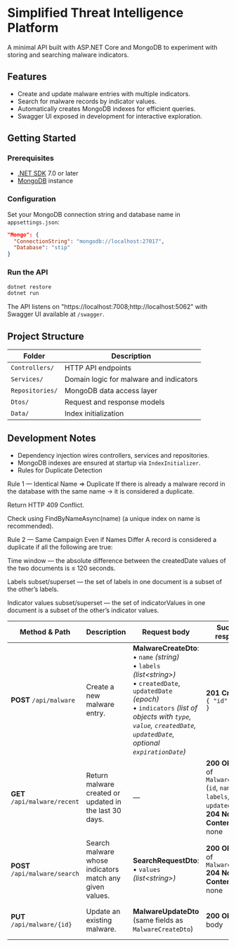 ﻿# Simplified Threat Intelligence Platform

A minimal API built with ASP.NET Core and MongoDB to experiment with storing and searching malware indicators.

## Features
- Create and update malware entries with multiple indicators.
- Search for malware records by indicator values.
- Automatically creates MongoDB indexes for efficient queries.
- Swagger UI exposed in development for interactive exploration.

## Getting Started

### Prerequisites
- [.NET SDK](https://dotnet.microsoft.com/) 7.0 or later
- [MongoDB](https://www.mongodb.com/) instance

### Configuration
Set your MongoDB connection string and database name in `appsettings.json`:

```json
"Mongo": {
  "ConnectionString": "mongodb://localhost:27017",
  "Database": "stip"
}
```

### Run the API
```bash
dotnet restore
dotnet run
```
The API listens on "https://localhost:7008;http://localhost:5062" with Swagger UI available at `/swagger`.

## Project Structure
| Folder | Description |
| --- | --- |
| `Controllers/` | HTTP API endpoints |
| `Services/` | Domain logic for malware and indicators |
| `Repositories/` | MongoDB data access layer |
| `Dtos/` | Request and response models |
| `Data/` | Index initialization |

## Development Notes
- Dependency injection wires controllers, services and repositories.
- MongoDB indexes are ensured at startup via `IndexInitializer`.
- Rules for Duplicate Detection

Rule 1 — Identical Name ⇒ Duplicate
If there is already a malware record in the database with the same name → it is considered a duplicate.

Return HTTP 409 Conflict.

Check using FindByNameAsync(name) (a unique index on name is recommended).

Rule 2 — Same Campaign Even if Names Differ
A record is considered a duplicate if all the following are true:

Time window — the absolute difference between the createdDate values of the two documents is ≤ 120 seconds.

Labels subset/superset — the set of labels in one document is a subset of the other’s labels.

Indicator values subset/superset — the set of indicatorValues in one document is a subset of the other’s indicator values.

| Method & Path                  | Description                                             | Request body                                                                                                                                                                                                                                 | Success response                                                                                            | Error responses               |
| ------------------------------ | ------------------------------------------------------- | -------------------------------------------------------------------------------------------------------------------------------------------------------------------------------------------------------------------------------------------- | ----------------------------------------------------------------------------------------------------------- | ----------------------------- |
| **POST** `/api/malware`        | Create a new malware entry.                             | **MalwareCreateDto**:<br>• `name` *(string)*<br>• `labels` *(list\<string>)*<br>• `createdDate`, `updatedDate` *(epoch)*<br>• `indicators` *(list of objects with `type`, `value`, `createdDate`, `updatedDate`, optional `expirationDate`)* | **201 Created**<br>`{ "id": "<id>" }`                                                                       | **409 Conflict** on duplicate |
| **GET** `/api/malware/recent`  | Return malware created or updated in the last 30 days.  | —                                                                                                                                                                                                                                            | **200 OK** — list of `MalwareViewDto` (`id`, `name`, `labels`, `updatedDate`)<br>**204 No Content** if none | —                             |
| **POST** `/api/malware/search` | Search malware whose indicators match any given values. | **SearchRequestDto**:<br>• `values` *(list\<string>)*                                                                                                                                                                                        | **200 OK** — list of `MalwareViewDto`<br>**204 No Content** if none                                         | —                             |
| **PUT** `/api/malware/{id}`    | Update an existing malware.                             | **MalwareUpdateDto** (same fields as `MalwareCreateDto`)                                                                                                                                                                                     | **200 OK** — no body                                                                                        | **409 Conflict** on duplicate |

